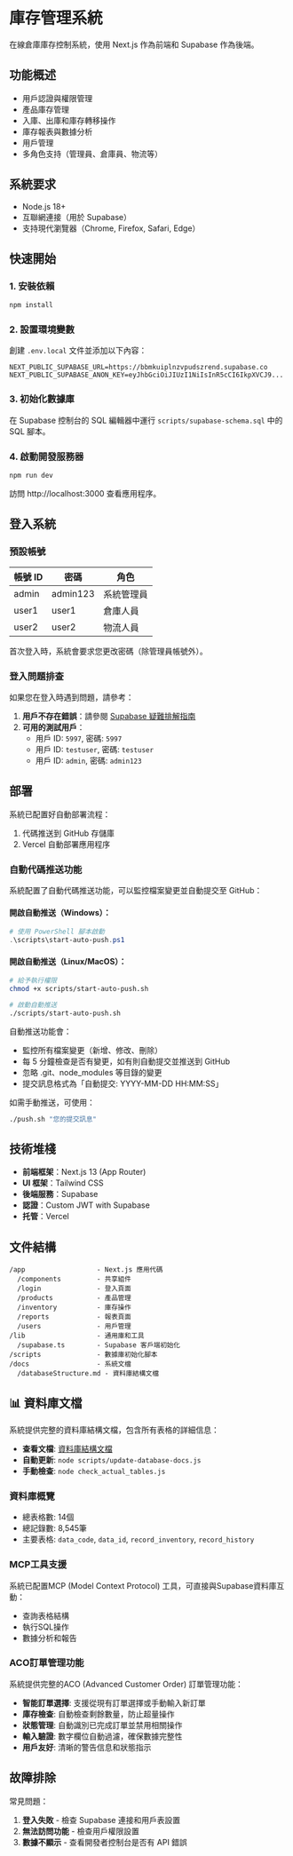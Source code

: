 # 庫存管理系統

在線倉庫庫存控制系統，使用 Next.js 作為前端和 Supabase 作為後端。

## 功能概述

- 用戶認證與權限管理
- 產品庫存管理
- 入庫、出庫和庫存轉移操作
- 庫存報表與數據分析
- 用戶管理
- 多角色支持（管理員、倉庫員、物流等）

## 系統要求

- Node.js 18+ 
- 互聯網連接（用於 Supabase）
- 支持現代瀏覽器（Chrome, Firefox, Safari, Edge）

## 快速開始

### 1. 安裝依賴

```bash
npm install
```

### 2. 設置環境變數

創建 `.env.local` 文件並添加以下內容：

```
NEXT_PUBLIC_SUPABASE_URL=https://bbmkuiplnzvpudszrend.supabase.co
NEXT_PUBLIC_SUPABASE_ANON_KEY=eyJhbGciOiJIUzI1NiIsInR5cCI6IkpXVCJ9...
```

### 3. 初始化數據庫

在 Supabase 控制台的 SQL 編輯器中運行 `scripts/supabase-schema.sql` 中的 SQL 腳本。

### 4. 啟動開發服務器

```bash
npm run dev
```

訪問 http://localhost:3000 查看應用程序。

## 登入系統

### 預設帳號

| 帳號 ID | 密碼 | 角色 |
|---------|------|------|
| admin | admin123 | 系統管理員 |
| user1 | user1 | 倉庫人員 |
| user2 | user2 | 物流人員 |

首次登入時，系統會要求您更改密碼（除管理員帳號外）。

### 登入問題排查

如果您在登入時遇到問題，請參考：

1. **用戶不存在錯誤**：請參閱 [Supabase 疑難排解指南](docs/supabase-troubleshooting.md)
2. **可用的測試用戶**：
   - 用戶 ID: `5997`, 密碼: `5997`
   - 用戶 ID: `testuser`, 密碼: `testuser`
   - 用戶 ID: `admin`, 密碼: `admin123`

## 部署

系統已配置好自動部署流程：

1. 代碼推送到 GitHub 存儲庫
2. Vercel 自動部署應用程序

### 自動代碼推送功能

系統配置了自動代碼推送功能，可以監控檔案變更並自動提交至 GitHub：

#### 開啟自動推送（Windows）：

```powershell
# 使用 PowerShell 腳本啟動
.\scripts\start-auto-push.ps1
```

#### 開啟自動推送（Linux/MacOS）：

```bash
# 給予執行權限
chmod +x scripts/start-auto-push.sh

# 啟動自動推送
./scripts/start-auto-push.sh
```

自動推送功能會：
- 監控所有檔案變更（新增、修改、刪除）
- 每 5 分鐘檢查是否有變更，如有則自動提交並推送到 GitHub
- 忽略 .git、node_modules 等目錄的變更
- 提交訊息格式為「自動提交: YYYY-MM-DD HH:MM:SS」

如需手動推送，可使用：

```bash
./push.sh "您的提交訊息"
```

## 技術堆棧

- **前端框架**：Next.js 13 (App Router)
- **UI 框架**：Tailwind CSS
- **後端服務**：Supabase
- **認證**：Custom JWT with Supabase
- **托管**：Vercel

## 文件結構

```
/app                  - Next.js 應用代碼
  /components         - 共享組件
  /login              - 登入頁面
  /products           - 產品管理
  /inventory          - 庫存操作
  /reports            - 報表頁面
  /users              - 用戶管理 
/lib                  - 通用庫和工具
  /supabase.ts        - Supabase 客戶端初始化
/scripts              - 數據庫初始化腳本
/docs                 - 系統文檔
  /databaseStructure.md - 資料庫結構文檔
```

## 📊 資料庫文檔

系統提供完整的資料庫結構文檔，包含所有表格的詳細信息：

- **查看文檔**: [資料庫結構文檔](docs/databaseStructure.md)
- **自動更新**: `node scripts/update-database-docs.js`
- **手動檢查**: `node check_actual_tables.js`

### 資料庫概覽
- 總表格數: 14個
- 總記錄數: 8,545筆
- 主要表格: `data_code`, `data_id`, `record_inventory`, `record_history`

### MCP工具支援
系統已配置MCP (Model Context Protocol) 工具，可直接與Supabase資料庫互動：
- 查詢表格結構
- 執行SQL操作
- 數據分析和報告

### ACO訂單管理功能
系統提供完整的ACO (Advanced Customer Order) 訂單管理功能：
- **智能訂單選擇**: 支援從現有訂單選擇或手動輸入新訂單
- **庫存檢查**: 自動檢查剩餘數量，防止超量操作
- **狀態管理**: 自動識別已完成訂單並禁用相關操作
- **輸入驗證**: 數字欄位自動過濾，確保數據完整性
- **用戶友好**: 清晰的警告信息和狀態指示

## 故障排除

常見問題：

1. **登入失敗** - 檢查 Supabase 連接和用戶表設置
2. **無法訪問功能** - 檢查用戶權限設置
3. **數據不顯示** - 查看開發者控制台是否有 API 錯誤 
